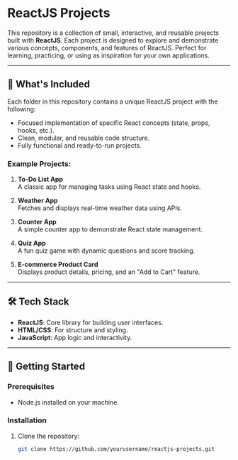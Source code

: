 # ReactJS Projects  

This repository is a collection of small, interactive, and reusable projects built with **ReactJS**. Each project is designed to explore and demonstrate various concepts, components, and features of ReactJS. Perfect for learning, practicing, or using as inspiration for your own applications.  

---

## 🌟 What's Included  
Each folder in this repository contains a unique ReactJS project with the following:  
- Focused implementation of specific React concepts (state, props, hooks, etc.).  
- Clean, modular, and reusable code structure.  
- Fully functional and ready-to-run projects.  

### Example Projects:  
1. **To-Do List App**  
   A classic app for managing tasks using React state and hooks.  

2. **Weather App**  
   Fetches and displays real-time weather data using APIs.  

3. **Counter App**  
   A simple counter app to demonstrate React state management.  

4. **Quiz App**  
   A fun quiz game with dynamic questions and score tracking.  

5. **E-commerce Product Card**  
   Displays product details, pricing, and an "Add to Cart" feature.  

---

## 🛠️ Tech Stack  
- **ReactJS**: Core library for building user interfaces.  
- **HTML/CSS**: For structure and styling.  
- **JavaScript**: App logic and interactivity.  

---

## 🚀 Getting Started  

### Prerequisites  
- Node.js installed on your machine.  

### Installation  
1. Clone the repository:  
   ```bash  
   git clone https://github.com/yourusername/reactjs-projects.git  
